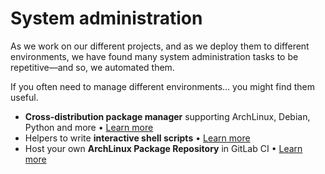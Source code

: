 # System administration

As we work on our different projects, and as we deploy them to different environments, we have found many system administration tasks to be repetitive—and so, we automated them.

If you often need to manage different environments… you might find them useful.

<div class="grid cards" markdown>

- **Cross-distribution package manager** supporting ArchLinux, Debian, Python and more • [Learn more](packager.md)
- Helpers to write **interactive shell scripts** • [Learn more](toolkit.md)
- Host your own **ArchLinux Package Repository** in GitLab CI • [Learn more](aur-template.md)

</div>
